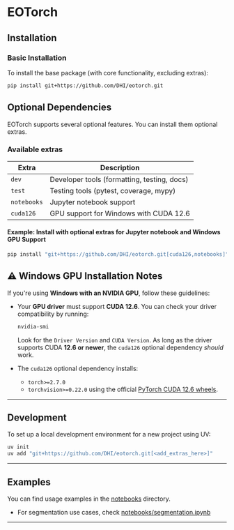 # EOTorch


## Installation

### Basic Installation
To install the base package (with core functionality, excluding extras):

```bash
pip install git+https://github.com/DHI/eotorch.git
```

## Optional Dependencies

EOTorch supports several optional features. You can install them optional extras.

### Available extras

| Extra       | Description                                 |
|-------------|---------------------------------------------|
| `dev`       | Developer tools (formatting, testing, docs) |
| `test`      | Testing tools (pytest, coverage, mypy)      |
| `notebooks` | Jupyter notebook support                    |
| `cuda126`   | GPU support for Windows with CUDA 12.6      |

#### Example: Install with optional extras for Jupyter notebook and Windows GPU Support
```bash
pip install "git+https://github.com/DHI/eotorch.git[cuda126,notebooks]"
```

## ⚠ Windows GPU Installation Notes

If you're using **Windows with an NVIDIA GPU**, follow these guidelines:

- Your **GPU driver** must support **CUDA 12.6**. You can check your driver compatibility by running:

  ```bash
  nvidia-smi
  ```

  Look for the `Driver Version` and `CUDA Version`. As long as the driver supports CUDA **12.6 or newer**, the `cuda126` optional dependency *should* work.

- The `cuda126` optional dependency installs:
  - `torch>=2.7.0`
  - `torchvision>=0.22.0`
  using the official [PyTorch CUDA 12.6 wheels](https://download.pytorch.org/whl/cu126).
---

## Development
To set up a local development environment for a new project using UV:

```bash
uv init
uv add "git+https://github.com/DHI/eotorch.git[<add_extras_here>]"
```

---

## Examples

You can find usage examples in the [notebooks](notebooks/) directory.

* For segmentation use cases, check [notebooks/segmentation.ipynb](notebooks/segmentation.ipynb)

---
